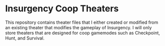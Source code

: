 # Insurgency Coop Theaters

This repository contains theater files that I either created or modified from an existing theater that modifies the gameplay of Insurgency. I will only store theaters that are designed for coop gamemodes such as Checkpoint, Hunt, and Survival.
